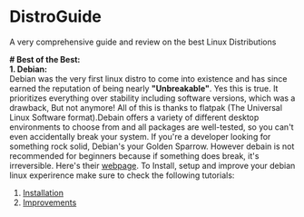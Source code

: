 # DistroGuide
A very comprehensive guide and review on the best Linux Distributions

**# Best of the Best:<br>**
**1. Debian:<br>**
Debian was the very first linux distro to come into existence and has since earned the reputation of being nearly **"Unbreakable"**. Yes this is true. It prioritizes everything over stability including software versions, which was a drawback, But not anymore! All of this is thanks to flatpak (The Universal Linux Software format).Debain offers a variety of different desktop environments to choose from and all packages are well-tested, so you can't even accidentally break your system. If you're a developer looking for something rock solid, Debian's your Golden Sparrow. However debain is not recommended for beginners because if something does break, it's irreversible. Here's their [webpage](https://www.debian.org/). To Install, setup and improve your debian linux experirence make sure to check the following tutorials:
1) [Installation](https://www.youtube.com/watch?v=CNRy8-vpaoU&t=700s])<br>
2) [Improvements](https://www.youtube.com/watch?v=g4n83pHGtd8)
